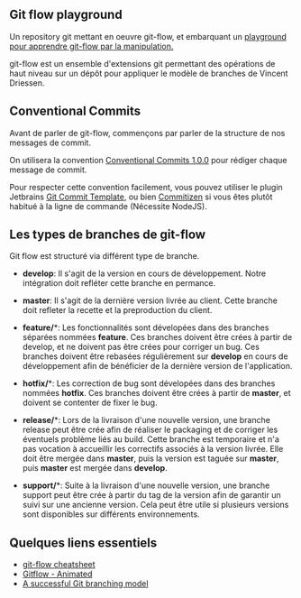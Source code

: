 Git flow playground
-------------------

Un repository git mettant en oeuvre git-flow, et embarquant un [playground pour apprendre git-flow par la manipulation.](https://gfi-centre-ouest.github.io/git-flow-playground/)

git-flow est un ensemble d'extensions git permettant des opérations de haut niveau sur un dépôt pour appliquer le 
modèle de branches de Vincent Driessen.


Conventional Commits
--------------------
Avant de parler de git-flow, commençons par parler de la structure de nos messages de commit.

On utilisera la convention [Conventional Commits 1.0.0](https://www.conventionalcommits.org/fr/v1.0.0/) pour rédiger 
chaque message de commit.

Pour respecter cette convention facilement, vous pouvez utiliser le plugin Jetbrains [Git Commit Template](https://plugins.jetbrains.com/plugin/9861-git-commit-template), 
ou bien [Commitizen](https://github.com/commitizen/cz-cli) si vous êtes plutôt habitué à la ligne de commande (Nécessite NodeJS).

Les types de branches de git-flow
---------------------------------

Git flow est structuré via différent type de branche.

- **develop**: Il s'agit de la version en cours de développement. Notre intégration doit refléter cette branche en permance.

- **master**: Il s'agit de la dernière version livrée au client. Cette branche doit refleter la recette et la preproduction du client.

- **feature/***: Les fonctionnalités sont dévelopées dans des branches séparées nommées **feature**. Ces branches doivent 
être crées à partir de develop, et ne doivent pas être crées pour corriger un bug. Ces branches doivent être rebasées
régulièrement sur **develop** en cours de développement afin de bénéficier de la dernière version de l'application.

- **hotfix/***: Les correction de bug sont dévelopées dans des branches nommées **hotfix**. Ces branches doivent être 
crées à partir de **master**, et doivent se contenter de fixer le bug.

- **release/***: Lors de la livraison d'une nouvelle version, une branche release peut être crée afin de réaliser le
packaging et de corriger les éventuels problème liés au build. Cette branche est temporaire et n'a pas vocation à 
accueillir les correctifs associés à la version livrée. Elle doit être mergée dans **master**, puis la version est 
taguée sur **master**, puis **master** est mergée dans **develop**.

- **support/***: Suite à la livraison d'une nouvelle version, une branche support peut être crée à partir du tag de la
version afin de garantir un suivi sur une ancienne version. Cela peut être utile si plusieurs versions sont disponibles
sur différents environnements.

Quelques liens essentiels
-------------------------

- [git-flow cheatsheet](https://danielkummer.github.io/git-flow-cheatsheet/)
- [Gitflow - Animated](https://veerasundar.com/blog/2018/03/gitflow-animated/)
- [A successful Git branching model](https://nvie.com/posts/a-successful-git-branching-model/)
